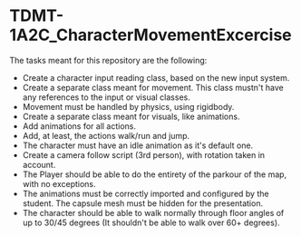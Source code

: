 # TDMT-1A2C_CharacterMovementExcercise
The tasks meant for this repository are the following:
- Create a character input reading class, based on the new input system.
- Create a separate class meant for movement. This class mustn't have any references to the input or visual classes.
- Movement must be handled by physics, using rigidbody.
- Create a separate class meant for visuals, like animations.
- Add animations for all actions.
- Add, at least, the actions walk/run and jump.
- The character must have an idle animation as it's default one.
- Create a camera follow script (3rd person), with rotation taken in account.
- The Player should be able to do the entirety of the parkour of the map, with no exceptions.
- The animations must be correctly imported and configured by the student. The capsule mesh must be hidden for the presentation.
- The character should be able to walk normally through floor angles of up to 30/45 degrees (It shouldn't be able to walk over 60+ degrees).
